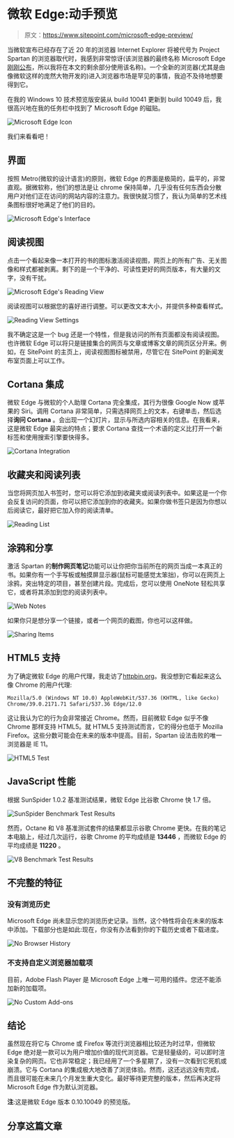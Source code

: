 # 微软 Edge:动手预览

> 原文：<https://www.sitepoint.com/microsoft-edge-preview/>

当微软宣布已经存在了近 20 年的浏览器 Internet Explorer 将被代号为 Project Spartan 的浏览器取代时，我感到非常惊讶(该浏览器的最终名称 Microsoft Edge[刚刚公布](http://www.theverge.com/2015/4/29/8516339/microsoft-edge-logo-build-2015)，所以我将在本文的剩余部分使用该名称)。一个全新的浏览器(尤其是由像微软这样的庞然大物开发的)进入浏览器市场是罕见的事情，我迫不及待地想要得到它。

在我的 Windows 10 技术预览版安装从 build 10041 更新到 build 10049 后，我很高兴地在我的任务栏中找到了 Microsoft Edge 的磁贴。

![Microsoft Edge Icon](img/8620e48f7f128fd1ba9420b875c0ff20.png)

我们来看看吧！

## 界面

按照 Metro(微软的设计语言)的原则，微软 Edge 的界面是极简的，扁平的，非常直观。据微软称，他们的想法是让 chrome 保持简单，几乎没有任何东西会分散用户对他们正在访问的网站内容的注意力。我很快就习惯了，我认为简单的艺术线条图标很好地满足了他们的目的。

![Microsoft Edge's Interface](img/a0b3a7b87bd258b8c6e79d455858905d.png)

## 阅读视图

点击一个看起来像一本打开的书的图标激活阅读视图，网页上的所有广告、无关图像和样式都被剥离。剩下的是一个干净的、可读性更好的网页版本，有大量的文字，没有干扰。

![Microsoft Edge's Reading View](img/84bed4b113cf188558d0a979cfa6d94a.png)

阅读视图可以根据您的喜好进行调整。可以更改文本大小，并提供多种查看样式。

![Reading View Settings](img/dc48ded5aba701dc18ce356b8fa5ca52.png)

我不确定这是一个 bug 还是一个特性，但是我访问的所有页面都没有阅读视图。也许微软 Edge 可以将只是链接集合的网页与文章或博客文章的网页区分开来。例如，在 SitePoint 的主页上，阅读视图图标被禁用，尽管它在 SitePoint 的新闻发布室页面上可以工作。

## Cortana 集成

微软 Edge 与微软的个人助理 Cortana 完全集成，其行为很像 Google Now 或苹果的 Siri。调用 Cortana 非常简单，只需选择网页上的文本，右键单击，然后选择**询问 Cortana** 。会出现一个幻灯片，显示与所选内容相关的信息。在我看来，这是微软 Edge 最突出的特点；要求 Cortana 查找一个术语的定义比打开一个新标签和使用搜索引擎要快得多。

![Cortana Integration](img/c59b965463f613161f9eae4ea2627d71.png)

## 收藏夹和阅读列表

当您将网页加入书签时，您可以将它添加到收藏夹或阅读列表中。如果这是一个你会反复访问的页面，你可以把它添加到你的收藏夹。如果你做书签只是因为你想以后阅读它，最好把它加入你的阅读清单。

![Reading List](img/32378004cbf350f9bcdd5d4d22830648.png)

## 涂鸦和分享

激活 Spartan 的**制作网页笔记**功能可以让你把你当前所在的网页当成一本真正的书。如果你有一个手写板或触摸屏显示器(鼠标可能感觉太笨拙)，你可以在网页上涂鸦，突出特定的项目，甚至创建片段。完成后，您可以使用 OneNote 轻松共享它，或者将其添加到您的阅读列表中。

![Web Notes](img/ecdc85f933f07915085bd56754eeee6a.png)

如果你只是想分享一个链接，或者一个网页的截图，你也可以这样做。

![Sharing Items](img/af0480e7b0fa1ed4b1ebd5994b50c5da.png)

## HTML5 支持

为了确定微软 Edge 的用户代理，我走访了[httpbin.org](http://httpbin.org/user-agent)。我没想到它看起来这么像 Chrome 的用户代理:

```
Mozilla/5.0 (Windows NT 10.0) AppleWebKit/537.36 (KHTML, like Gecko) Chrome/39.0.2171.71 Safari/537.36 Edge/12.0 
```

这让我认为它的行为会非常接近 Chrome。然而，目前微软 Edge 似乎不像 Chrome 那样支持 HTML5。就 HTML5 支持测试而言，它的得分也低于 Mozilla Firefox。这些分数可能会在未来的版本中提高。目前，Spartan 设法击败的唯一浏览器是 IE 11。

![HTML5 Test](img/9b94fdf8e216c65dd25cf6f60fb0c7b4.png)

## JavaScript 性能

根据 SunSpider 1.0.2 基准测试结果，微软 Edge 比谷歌 Chrome 快 1.7 倍。

![SunSpider Benchmark Test Results](img/b07fc6ae6cf4fa20c07c4fd6448fd1b4.png)

然而，Octane 和 V8 基准测试套件的结果都显示谷歌 Chrome 更快。在我的笔记本电脑上，经过几次运行，谷歌 Chrome 的平均成绩是 **13446** ，而微软 Edge 的平均成绩是 **11220** 。

![V8 Benchmark Test Results](img/794122f00cf71c030e93b8507d4eb064.png)

## 不完整的特征

### 没有浏览历史

Microsoft Edge 尚未显示您的浏览历史记录。当然，这个特性将会在未来的版本中添加。下载部分也是如此:现在，你没有办法看到你的下载历史或者下载进度。

![No Browser History](img/44819fd174563fbf66fab95333882767.png)

### 不支持自定义浏览器加载项

目前，Adobe Flash Player 是 Microsoft Edge 上唯一可用的插件。您还不能添加新的加载项。

![No Custom Add-ons](img/20272ca83725e45afc81085139224ead.png)

## 结论

虽然现在将它与 Chrome 或 Firefox 等流行浏览器相比较还为时过早，但微软 Edge 绝对是一款可以为用户增加价值的现代浏览器。它是轻量级的，可以即时渲染复杂的网页。它也非常稳定；我已经用了一个多星期了，没有一次看到它死机或崩溃。它与 Cortana 的集成极大地改善了浏览体验。然而，这还远远没有完成，而且很可能在未来几个月发生重大变化。最好等待更完整的版本，然后再决定将 Microsoft Edge 作为默认浏览器。

**注**:这是微软 Edge 版本 0.10.10049 的预览版。

## 分享这篇文章